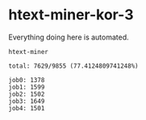 # htext-miner-kor-3

Everything doing here is automated.

```
htext-miner

total: 7629/9855 (77.4124809741248%)

job0: 1378
job1: 1599
job2: 1502
job3: 1649
job4: 1501
```